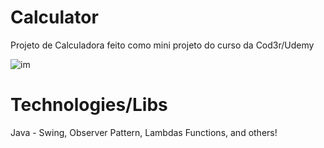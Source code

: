 # Calculator
Projeto de Calculadora feito como mini projeto do curso da Cod3r/Udemy

![im](https://github.com/PedroKawan/imagens/blob/main/calculator.PNG)

# Technologies/Libs
Java - Swing, Observer Pattern, Lambdas Functions, and others!
